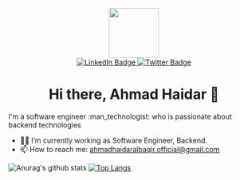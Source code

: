 <div id="header" align="center">
  <img src="https://cdn.vectorstock.com/i/1000x1000/68/03/programmer-icon-profession-and-job-vector-33186803.webp" width="100"/>
</div>
<div id="badges" align="center">
  <a href="https://www.linkedin.com/in/ahmadhaidaralbaqir">
    <img src="https://img.shields.io/badge/LinkedIn-blue?style=for-the-badge&logo=linkedin&logoColor=white" alt="LinkedIn Badge"/>
  </a>
  <a href="https://twitter.com/albaqir_haidar">
    <img src="https://img.shields.io/badge/Twitter-blue?style=for-the-badge&logo=twitter&logoColor=white" alt="Twitter Badge"/>
  </a>
  <br>
  <img src="https://komarev.com/ghpvc/?username=s00y444&style=flat-square&color=blue" alt=""/>
</div>

<div align="center">
  <h1>Hi there, Ahmad Haidar 👋 </h1>
</div>
I'm a software engineer :man_technologist: who is passionate about backend technologies

- 👩‍💻 I’m currently working as Software Engineer, Backend.
- 📫 How to reach me: ahmadhaidaralbaqir.official@gmail.com

![Anurag's github stats](https://github-readme-stats.vercel.app/api?username=s00y444&show_icons=true&theme=light)
[![Top Langs](https://github-readme-stats.vercel.app/api/top-langs/?username=s00y444&theme=light&layout=compact)](https://github.com/s00y444)
